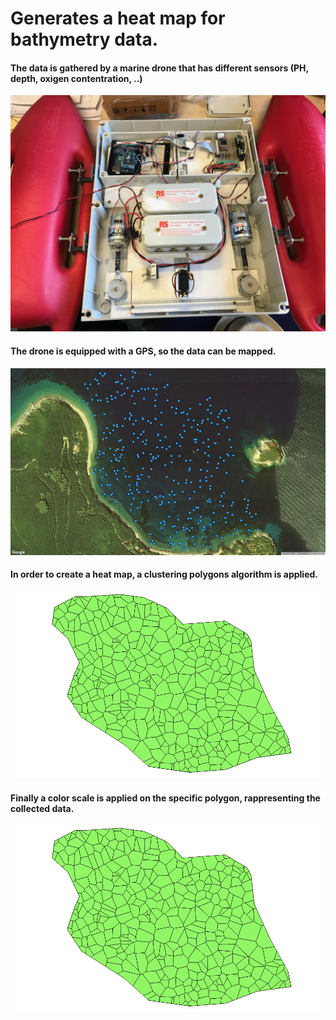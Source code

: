 # Generates a heat map for bathymetry data.

#### The data is gathered by a marine drone that has different sensors (PH, depth, oxigen contentration, ..)
![alt text](https://github.com/aldipiroli/HeatMap_Generator_Bathymetry/blob/master/img/5.jpg)

#### The drone is equipped with a GPS, so the data can be mapped. 
![alt text](https://github.com/aldipiroli/HeatMap_Generator_Bathymetry/blob/master/img/1.png)

#### In order to create a heat map, a clustering polygons algorithm is applied. 
![alt text](https://github.com/aldipiroli/HeatMap_Generator_Bathymetry/blob/master/img/3.png)

#### Finally a color scale is applied on the specific polygon, rappresenting the collected data.
![alt text](https://github.com/aldipiroli/HeatMap_Generator_Bathymetry/blob/master/img/3.png)
